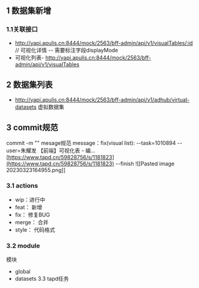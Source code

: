 ## 1 数据集新增

### 1.1关联接口

-   http://yapi.apulis.cn:8444/mock/2563/bff-admin/api/v1/visualTables/:id // 可视化详情 -- 需要标注字段displayMode
- 可视化列表- http://yapi.apulis.cn:8444/mock/2563/bff-admin/api/v1/visualTables 

## 2 数据集列表

-   http://yapi.apulis.cn:8444/mock/2563/bff-admin/api/v1/adhub/virtual-datasets  虚拟数据集

## 3 commit规范

commit -m "" mesage规范
message：fix(visual list): --task=1010894 --user=朱耀发 【前端】可视化表 - 编... [https://www.tapd.cn/59828756/s/1181823](https://www.tapd.cn/59828756/s/1181823) --finish
![[Pasted image 20230323164955.png]]
### 3.1 actions

- wip：进行中
- feat： 新增
- fix： 修复BUG
- merge： 合并
- style： 代码格式

### 3.2  module
模块
- global
- datasets
3.3 tapd任务